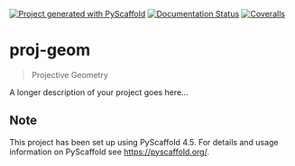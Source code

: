 <!-- These are examples of badges you might want to add to your README:
     please update the URLs accordingly

[![Built Status](https://api.cirrus-ci.com/github/<USER>/proj-geom.svg?branch=main)](https://cirrus-ci.com/github/<USER>/proj-geom)
[![ReadTheDocs](https://readthedocs.org/projects/proj-geom/badge/?version=latest)](https://proj-geom.readthedocs.io/en/stable/)
[![Coveralls](https://img.shields.io/coveralls/github/<USER>/proj-geom/main.svg)](https://coveralls.io/r/<USER>/proj-geom)
[![PyPI-Server](https://img.shields.io/pypi/v/proj-geom.svg)](https://pypi.org/project/proj-geom/)
[![Conda-Forge](https://img.shields.io/conda/vn/conda-forge/proj-geom.svg)](https://anaconda.org/conda-forge/proj-geom)
[![Monthly Downloads](https://pepy.tech/badge/proj-geom/month)](https://pepy.tech/project/proj-geom)
[![Twitter](https://img.shields.io/twitter/url/http/shields.io.svg?style=social&label=Twitter)](https://twitter.com/proj-geom)
-->

[![Project generated with PyScaffold](https://img.shields.io/badge/-PyScaffold-005CA0?logo=pyscaffold)](https://pyscaffold.org/)
[![Documentation Status](https://readthedocs.org/projects/proj-geom/badge/?version=latest)](https://proj-geom.readthedocs.io/en/latest/?badge=latest)
[![Coveralls](https://img.shields.io/coveralls/github/luk036/proj-geom/main.svg)](https://coveralls.io/r/luk036/proj-geom)

# proj-geom

> Projective Geometry

A longer description of your project goes here...


<!-- pyscaffold-notes -->

## Note

This project has been set up using PyScaffold 4.5. For details and usage
information on PyScaffold see https://pyscaffold.org/.
